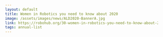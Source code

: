```yaml
---
layout: default
title: Women in Robotics you need to know about 2020
image: /assets/images/news/ALD2020-BannerA.jpg
link: https://robohub.org/30-women-in-robotics-you-need-to-know-about-2020/
tags: annual-list
---
```

